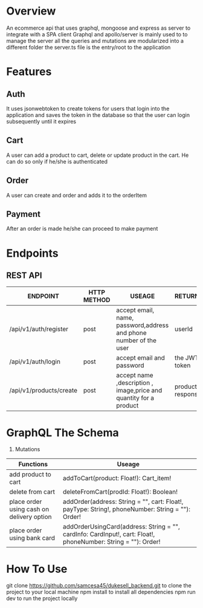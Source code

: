 # Overview
An ecommerce api that uses graphql, mongoose and express as server to integrate with a SPA client
Graphql and apollo/server is mainly used to to manage the server all the queries and mutations are modularized into a different folder
the server.ts file is the entry/root to the application
# Features
## Auth
It uses jsonwebtoken to create tokens for users that login into the application and saves the token in the database so that the user can login subsequently until it expires
## Cart
A user can add a product to cart, delete or update product in the cart. He can do so only if he/she is authenticated
## Order
A user can create and order and adds it to the orderItem
## Payment
After an order is made he/she can proceed to make payment

# Endpoints
## REST API


| ENDPOINT  | HTTP METHOD | USEAGE | RETURNS
| ------------- | ------------- | ------------- | ------------- |  
| /api/v1/auth/register  | post  | accept email, name, password,address and phone number of the user | userId
| /api/v1/auth/login | post | accept email and password | the JWT token
| /api/v1/products/create | post | accept name ,description , image,price and quantity for a product | product response

# GraphQL The Schema
1. Mutations

| Functions | Useage |
| ------------- | ------------- | 
| add product to cart | addToCart(product: Float!): Cart_item! |
| delete from cart | deleteFromCart(prodId: Float!): Boolean! |
| place order using cash on delivery option | addOrder(address: String = "", cart: Float!, payType: String!, phoneNumber: String = ""): Order! |
| place order using bank card | addOrderUsingCard(address: String = "", cardInfo: CardInput!, cart: Float!, phoneNumber: String = ""): Order! |


# How To Use
git clone https://github.com/samcesa45/dukesell_backend.git to clone the project to your local machine
npm install to install all dependencies
npm run dev to run the project locally
